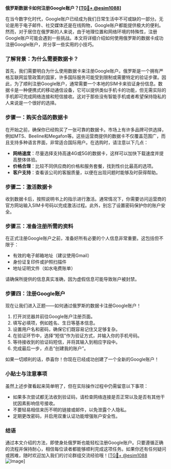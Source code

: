 **俄罗斯数据卡如何注册Google账户？[[TG💪+ @esim1088](https://t.me/s/esim1088)]**

在当今数字化时代，Google账户已经成为我们日常生活中不可或缺的一部分。无论是用于电子邮件、社交媒体还是在线购物，Google账户都能提供极大的便利。然而，对于居住在俄罗斯的人来说，由于地理位置和网络环境的特殊性，注册Google账户可能会遇到一些挑战。本文将详细介绍如何使用俄罗斯的数据卡成功注册Google账户，并分享一些实用的小技巧。

### 了解背景：为什么需要数据卡？

首先，我们需要明白为什么使用数据卡来注册Google账户。俄罗斯是一个拥有严格互联网监管政策的国家，许多国际服务可能受到限制或需要特定的验证步骤。因此，为了顺利注册Google账户，通常需要一个本地的SIM卡来验证身份信息。数据卡是一种便携式的移动通信设备，它可以提供类似手机卡的功能，但无需实际的手机即可完成网络连接和短信接收。这对于那些没有智能手机或者希望保持隐私的人来说是一个很好的选择。

### 步骤一：购买合适的数据卡

在开始之前，确保你已经购买了一张可靠的数据卡。市场上有许多品牌可供选择，例如MTS、Beeline和Megafon等。这些运营商提供的数据卡不仅覆盖范围广，而且支持多种语言界面，非常适合国际用户。在选购时，请注意以下几点：

- **网络速度**：尽量选择支持高速4G或5G的数据卡，这样可以加快下载速度并提高整体体验。
- **价格合理**：比较不同供应商的价格和服务套餐，找到性价比最高的选项。
- **客户支持**：查看该公司的客服质量，以便在出现问题时能够及时获得帮助。

### 步骤二：激活数据卡

收到数据卡后，按照说明书上的指示进行激活。通常情况下，你需要访问运营商的官方网站输入SIM卡号码以完成激活过程。此外，别忘了设置密码保护你的账户安全。

### 步骤三：准备注册所需的资料

在正式注册Google账户之前，准备好所有必要的个人信息非常重要。这包括但不限于：

- 有效的电子邮箱地址（建议使用Gmail）
- 身份证复印件或护照扫描件
- 地址证明文件（如水电费账单）

请确保所提供的信息真实准确，因为虚假信息可能导致账户被封禁。

### 步骤四：注册Google账户

现在让我们进入正题——如何通过俄罗斯的数据卡注册Google账户！

1. 打开浏览器并前往Google账户注册页面。
2. 填写必填项，例如姓名、生日等基本信息。
3. 设置用户名和密码，确保它们既容易记住又足够复杂。
4. 在验证环节中，选择“短信”作为验证方式，并输入你的手机号码。
5. 等待接收到的验证码短信，并将其输入到相应字段中。
6. 完成最后一步，点击“创建我的账户”。

如果一切顺利的话，恭喜你！你现在已经成功创建了一个全新的Google账户！

### 小贴士与注意事项

虽然上述步骤看起来简单明了，但在实际操作过程中仍需留意以下事项：

- 如果多次尝试都无法收到验证码，请检查网络连接是否正常以及是否有其他干扰因素影响信号接收。
- 不要轻易相信来历不明的链接或邮件，以免泄露个人隐私。
- 定期更改密码，并启用双重认证功能增强账户安全性。

### 结语

通过本文介绍的方法，即使身处俄罗斯也能轻松注册Google账户。只要遵循正确的流程并保持耐心，相信每位读者都能够顺利完成这项任务。如果你还有任何疑问或困难，随时欢迎加入我们的讨论群组交流经验哦！[[TG💪+ @esim1088](https://t.me/s/esim1088) ![Image](https://i.postimg.cc/4NQfJmqS/Snipaste-2025-05-13-00-14-12.png)]